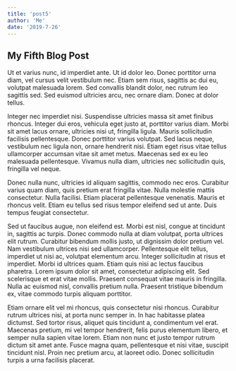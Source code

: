 ```yaml
---
title: 'post5'
author: 'Me'
date: '2019-7-26'
---
```


## My Fifth Blog Post

Ut et varius nunc, id imperdiet ante. Ut id dolor leo. Donec porttitor urna diam, vel cursus velit vestibulum nec. Etiam sem risus, sagittis ac dui eu, volutpat malesuada lorem. Sed convallis blandit dolor, nec rutrum leo sagittis sed. Sed euismod ultricies arcu, nec ornare diam. Donec at dolor tellus.

Integer nec imperdiet nisi. Suspendisse ultricies massa sit amet finibus rhoncus. Integer dui eros, vehicula eget justo at, porttitor varius diam. Morbi sit amet lacus ornare, ultricies nisi ut, fringilla ligula. Mauris sollicitudin facilisis pellentesque. Donec porttitor varius volutpat. Sed lacus neque, vestibulum nec ligula non, ornare hendrerit nisi. Etiam eget risus vitae tellus ullamcorper accumsan vitae sit amet metus. Maecenas sed ex eu leo malesuada pellentesque. Vivamus nulla diam, ultricies nec sollicitudin quis, fringilla vel neque.

Donec nulla nunc, ultricies id aliquam sagittis, commodo nec eros. Curabitur varius quam diam, quis pretium erat fringilla vitae. Nulla molestie mattis consectetur. Nulla facilisi. Etiam placerat pellentesque venenatis. Mauris et rhoncus velit. Etiam eu tellus sed risus tempor eleifend sed ut ante. Duis tempus feugiat consectetur.

Sed ut faucibus augue, non eleifend est. Morbi est nisl, congue at tincidunt in, sagittis ac turpis. Donec commodo nulla at diam volutpat, porta ultrices elit rutrum. Curabitur bibendum mollis justo, ut dignissim dolor pretium vel. Nam vestibulum ultrices nisi sed ullamcorper. Pellentesque elit tellus, imperdiet ut nisi ac, volutpat elementum arcu. Integer sollicitudin at risus et imperdiet. Morbi id ultrices quam. Etiam quis nisi ac lectus faucibus pharetra. Lorem ipsum dolor sit amet, consectetur adipiscing elit. Sed scelerisque et erat vitae mollis. Praesent consequat vitae mauris in fringilla. Nulla ac euismod nisl, convallis pretium nulla. Praesent tristique bibendum ex, vitae commodo turpis aliquam porttitor.

Etiam ornare elit vel mi rhoncus, quis consectetur nisi rhoncus. Curabitur rutrum ultrices nisi, at porta nunc semper in. In hac habitasse platea dictumst. Sed tortor risus, aliquet quis tincidunt a, condimentum vel erat. Maecenas pretium, mi vel tempor hendrerit, felis purus elementum libero, et semper nulla sapien vitae lorem. Etiam non nunc et justo tempor rutrum dictum sit amet ante. Fusce magna quam, pellentesque et nisi vitae, suscipit tincidunt nisl. Proin nec pretium arcu, at laoreet odio. Donec sollicitudin turpis a urna facilisis placerat.
